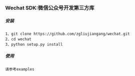 ### Wechat SDK:微信公众号开发第三方库


##### 安装
	1、git clone https://github.com/zgliujiangang/wechat.git
	2、cd wechat
	3、python setup.py install
##### 使用
	请参考examples

